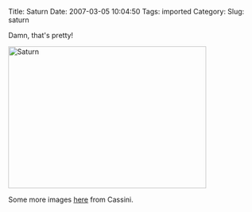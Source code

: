 Title: Saturn
Date: 2007-03-05 10:04:50
Tags: imported
Category: 
Slug: saturn

Damn, that's pretty!

<img src="http://saturn.jpl.nasa.gov.nyud.net:8080/multimedia/images/saturn/images/PIA08362-br402.jpg" class="reflect rheight20 ropacity40" title="Saturn" alt="Saturn" height="286" width="398" />

Some more images <a href="http://ciclops.org/view_event.php?id=59&amp;flash=1" title="fantastic shots">here</a> from Cassini.
